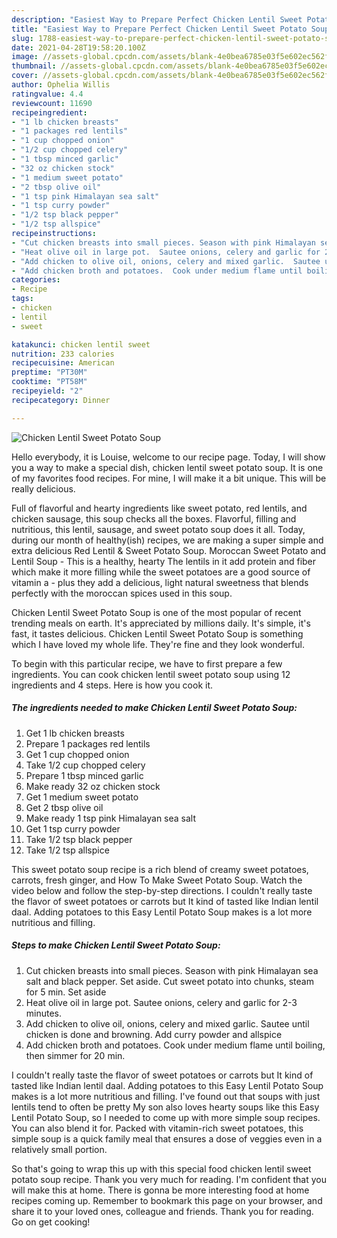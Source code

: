 ```yaml
---
description: "Easiest Way to Prepare Perfect Chicken Lentil Sweet Potato Soup"
title: "Easiest Way to Prepare Perfect Chicken Lentil Sweet Potato Soup"
slug: 1788-easiest-way-to-prepare-perfect-chicken-lentil-sweet-potato-soup
date: 2021-04-28T19:58:20.100Z
image: //assets-global.cpcdn.com/assets/blank-4e0bea6785e03f5e602ec562f230caae08da540cada707380b4fe1bbebba43da.png
thumbnail: //assets-global.cpcdn.com/assets/blank-4e0bea6785e03f5e602ec562f230caae08da540cada707380b4fe1bbebba43da.png
cover: //assets-global.cpcdn.com/assets/blank-4e0bea6785e03f5e602ec562f230caae08da540cada707380b4fe1bbebba43da.png
author: Ophelia Willis
ratingvalue: 4.4
reviewcount: 11690
recipeingredient:
- "1 lb chicken breasts"
- "1 packages red lentils"
- "1 cup chopped onion"
- "1/2 cup chopped celery"
- "1 tbsp minced garlic"
- "32 oz chicken stock"
- "1 medium sweet potato"
- "2 tbsp olive oil"
- "1 tsp pink Himalayan sea salt"
- "1 tsp curry powder"
- "1/2 tsp black pepper"
- "1/2 tsp allspice"
recipeinstructions:
- "Cut chicken breasts into small pieces. Season with pink Himalayan sea salt and black pepper. Set aside. Cut sweet potato into chunks,  steam for 5 min. Set aside"
- "Heat olive oil in large pot.  Sautee onions, celery and garlic for 2-3 minutes."
- "Add chicken to olive oil, onions, celery and mixed garlic.  Sautee until chicken is done and browning.  Add curry powder and allspice"
- "Add chicken broth and potatoes.  Cook under medium flame until boiling, then simmer for 20 min."
categories:
- Recipe
tags:
- chicken
- lentil
- sweet

katakunci: chicken lentil sweet 
nutrition: 233 calories
recipecuisine: American
preptime: "PT30M"
cooktime: "PT58M"
recipeyield: "2"
recipecategory: Dinner

---
```



![Chicken Lentil Sweet Potato Soup](//assets-global.cpcdn.com/assets/blank-4e0bea6785e03f5e602ec562f230caae08da540cada707380b4fe1bbebba43da.png)

Hello everybody, it is Louise, welcome to our recipe page. Today, I will show you a way to make a special dish, chicken lentil sweet potato soup. It is one of my favorites food recipes. For mine, I will make it a bit unique. This will be really delicious.

Full of flavorful and hearty ingredients like sweet potato, red lentils, and chicken sausage, this soup checks all the boxes. Flavorful, filling and nutritious, this lentil, sausage, and sweet potato soup does it all. Today, during our month of healthy(ish) recipes, we are making a super simple and extra delicious Red Lentil &amp; Sweet Potato Soup. Moroccan Sweet Potato and Lentil Soup - This is a healthy, hearty The lentils in it add protein and fiber which make it more filling while the sweet potatoes are a good source of vitamin a - plus they add a delicious, light natural sweetness that blends perfectly with the moroccan spices used in this soup.

Chicken Lentil Sweet Potato Soup is one of the most popular of recent trending meals on earth. It's appreciated by millions daily. It's simple, it's fast, it tastes delicious. Chicken Lentil Sweet Potato Soup is something which I have loved my whole life. They're fine and they look wonderful.


To begin with this particular recipe, we have to first prepare a few ingredients. You can cook chicken lentil sweet potato soup using 12 ingredients and 4 steps. Here is how you cook it.

<!--inarticleads1-->

##### The ingredients needed to make Chicken Lentil Sweet Potato Soup:

1. Get 1 lb chicken breasts
1. Prepare 1 packages red lentils
1. Get 1 cup chopped onion
1. Take 1/2 cup chopped celery
1. Prepare 1 tbsp minced garlic
1. Make ready 32 oz chicken stock
1. Get 1 medium sweet potato
1. Get 2 tbsp olive oil
1. Make ready 1 tsp pink Himalayan sea salt
1. Get 1 tsp curry powder
1. Take 1/2 tsp black pepper
1. Take 1/2 tsp allspice


This sweet potato soup recipe is a rich blend of creamy sweet potatoes, carrots, fresh ginger, and How To Make Sweet Potato Soup. Watch the video below and follow the step-by-step directions. I couldn&#39;t really taste the flavor of sweet potatoes or carrots but It kind of tasted like Indian lentil daal. Adding potatoes to this Easy Lentil Potato Soup makes is a lot more nutritious and filling. 

<!--inarticleads2-->

##### Steps to make Chicken Lentil Sweet Potato Soup:

1. Cut chicken breasts into small pieces. Season with pink Himalayan sea salt and black pepper. Set aside. Cut sweet potato into chunks,  steam for 5 min. Set aside
1. Heat olive oil in large pot.  Sautee onions, celery and garlic for 2-3 minutes.
1. Add chicken to olive oil, onions, celery and mixed garlic.  Sautee until chicken is done and browning.  Add curry powder and allspice
1. Add chicken broth and potatoes.  Cook under medium flame until boiling, then simmer for 20 min.


I couldn&#39;t really taste the flavor of sweet potatoes or carrots but It kind of tasted like Indian lentil daal. Adding potatoes to this Easy Lentil Potato Soup makes is a lot more nutritious and filling. I&#39;ve found out that soups with just lentils tend to often be pretty My son also loves hearty soups like this Easy Lentil Potato Soup, so I needed to come up with more simple soup recipes. You can also blend it for. Packed with vitamin-rich sweet potatoes, this simple soup is a quick family meal that ensures a dose of veggies even in a relatively small portion. 

So that's going to wrap this up with this special food chicken lentil sweet potato soup recipe. Thank you very much for reading. I'm confident that you will make this at home. There is gonna be more interesting food at home recipes coming up. Remember to bookmark this page on your browser, and share it to your loved ones, colleague and friends. Thank you for reading. Go on get cooking!
